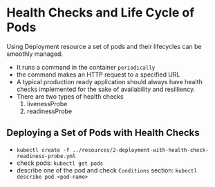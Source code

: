 # Health Checks and Life Cycle of Pods

Using Deployment resource a set of pods and their lifecycles can be smoothly managed.

- It runs a command in the container `periodically`
- the command makes an HTTP request to a specified URL
- A typical production ready application should always have health checks implemented for the sake
  of availability and resilliency.
- There are two types of health checks
    1. livenessProbe
    2. readinessProbe

## Deploying a Set of Pods with Health Checks

- `kubectl create -f ../resources/2-deployment-with-health-check-readiness-probe.yml`
- check pods: `kubectl get pods` 
- describe one of the pod and check `Conditions` section: `kubectl describe pod <pod-name>`
